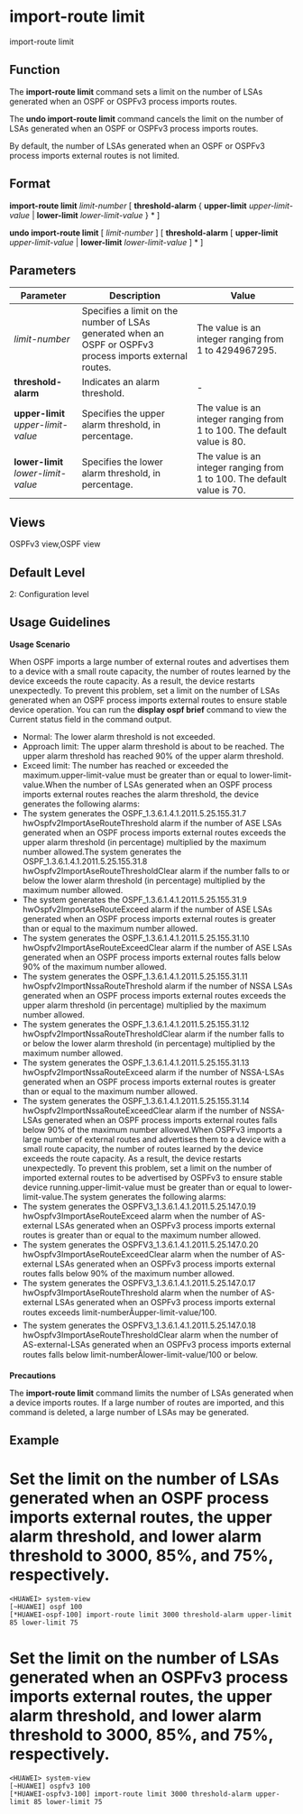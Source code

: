 import-route limit
==================

import-route limit

Function
--------



The **import-route limit** command sets a limit on the number of LSAs generated when an OSPF or OSPFv3 process imports routes.

The **undo import-route limit** command cancels the limit on the number of LSAs generated when an OSPF or OSPFv3 process imports routes.



By default, the number of LSAs generated when an OSPF or OSPFv3 process imports external routes is not limited.


Format
------

**import-route limit** *limit-number* [ **threshold-alarm** { **upper-limit** *upper-limit-value* | **lower-limit** *lower-limit-value* } \* ]

**undo import-route limit** [ *limit-number* ] [ **threshold-alarm** [ **upper-limit** *upper-limit-value* | **lower-limit** *lower-limit-value* ] \* ]


Parameters
----------

| Parameter | Description | Value |
| --- | --- | --- |
| *limit-number* | Specifies a limit on the number of LSAs generated when an OSPF or OSPFv3 process imports external routes. | The value is an integer ranging from 1 to 4294967295. |
| **threshold-alarm** | Indicates an alarm threshold. | - |
| **upper-limit** *upper-limit-value* | Specifies the upper alarm threshold, in percentage. | The value is an integer ranging from 1 to 100. The default value is 80. |
| **lower-limit** *lower-limit-value* | Specifies the lower alarm threshold, in percentage. | The value is an integer ranging from 1 to 100. The default value is 70. |



Views
-----

OSPFv3 view,OSPF view


Default Level
-------------

2: Configuration level


Usage Guidelines
----------------

**Usage Scenario**

When OSPF imports a large number of external routes and advertises them to a device with a small route capacity, the number of routes learned by the device exceeds the route capacity. As a result, the device restarts unexpectedly. To prevent this problem, set a limit on the number of LSAs generated when an OSPF process imports external routes to ensure stable device operation. You can run the **display ospf brief** command to view the Current status field in the command output.

* Normal: The lower alarm threshold is not exceeded.
* Approach limit: The upper alarm threshold is about to be reached. The upper alarm threshold has reached 90% of the upper alarm threshold.
* Exceed limit: The number has reached or exceeded the maximum.upper-limit-value must be greater than or equal to lower-limit-value.When the number of LSAs generated when an OSPF process imports external routes reaches the alarm threshold, the device generates the following alarms:
* The system generates the OSPF\_1.3.6.1.4.1.2011.5.25.155.31.7 hwOspfv2ImportAseRouteThreshold alarm if the number of ASE LSAs generated when an OSPF process imports external routes exceeds the upper alarm threshold (in percentage) multiplied by the maximum number allowed.The system generates the OSPF\_1.3.6.1.4.1.2011.5.25.155.31.8 hwOspfv2ImportAseRouteThresholdClear alarm if the number falls to or below the lower alarm threshold (in percentage) multiplied by the maximum number allowed.
* The system generates the OSPF\_1.3.6.1.4.1.2011.5.25.155.31.9 hwOspfv2ImportAseRouteExceed alarm if the number of ASE LSAs generated when an OSPF process imports external routes is greater than or equal to the maximum number allowed.
* The system generates the OSPF\_1.3.6.1.4.1.2011.5.25.155.31.10 hwOspfv2ImportAseRouteExceedClear alarm if the number of ASE LSAs generated when an OSPF process imports external routes falls below 90% of the maximum number allowed.
* The system generates the OSPF\_1.3.6.1.4.1.2011.5.25.155.31.11 hwOspfv2ImportNssaRouteThreshold alarm if the number of NSSA LSAs generated when an OSPF process imports external routes exceeds the upper alarm threshold (in percentage) multiplied by the maximum number allowed.
* The system generates the OSPF\_1.3.6.1.4.1.2011.5.25.155.31.12 hwOspfv2ImportNssaRouteThresholdClear alarm if the number falls to or below the lower alarm threshold (in percentage) multiplied by the maximum number allowed.
* The system generates the OSPF\_1.3.6.1.4.1.2011.5.25.155.31.13 hwOspfv2ImportNssaRouteExceed alarm if the number of NSSA-LSAs generated when an OSPF process imports external routes is greater than or equal to the maximum number allowed.
* The system generates the OSPF\_1.3.6.1.4.1.2011.5.25.155.31.14 hwOspfv2ImportNssaRouteExceedClear alarm if the number of NSSA-LSAs generated when an OSPF process imports external routes falls below 90% of the maximum number allowed.When OSPFv3 imports a large number of external routes and advertises them to a device with a small route capacity, the number of routes learned by the device exceeds the route capacity. As a result, the device restarts unexpectedly. To prevent this problem, set a limit on the number of imported external routes to be advertised by OSPFv3 to ensure stable device running.upper-limit-value must be greater than or equal to lower-limit-value.The system generates the following alarms:
* The system generates the OSPFV3\_1.3.6.1.4.1.2011.5.25.147.0.19 hwOspfv3ImportAseRouteExceed alarm when the number of AS-external LSAs generated when an OSPFv3 process imports external routes is greater than or equal to the maximum number allowed.
* The system generates the OSPFV3\_1.3.6.1.4.1.2011.5.25.147.0.20 hwOspfv3ImportAseRouteExceedClear alarm when the number of AS-external LSAs generated when an OSPFv3 process imports external routes falls below 90% of the maximum number allowed.
* The system generates the OSPFV3\_1.3.6.1.4.1.2011.5.25.147.0.17 hwOspfv3ImportAseRouteThreshold alarm when the number of AS-external LSAs generated when an OSPFv3 process imports external routes exceeds limit-numberÃupper-limit-value/100.
* The system generates the OSPFV3\_1.3.6.1.4.1.2011.5.25.147.0.18 hwOspfv3ImportAseRouteThresholdClear alarm when the number of AS-external-LSAs generated when an OSPFv3 process imports external routes falls below limit-numberÃlower-limit-value/100 or below.

**Precautions**

The **import-route limit** command limits the number of LSAs generated when a device imports routes. If a large number of routes are imported, and this command is deleted, a large number of LSAs may be generated.


Example
-------

# Set the limit on the number of LSAs generated when an OSPF process imports external routes, the upper alarm threshold, and lower alarm threshold to 3000, 85%, and 75%, respectively.
```
<HUAWEI> system-view
[~HUAWEI] ospf 100
[*HUAWEI-ospf-100] import-route limit 3000 threshold-alarm upper-limit 85 lower-limit 75

```

# Set the limit on the number of LSAs generated when an OSPFv3 process imports external routes, the upper alarm threshold, and lower alarm threshold to 3000, 85%, and 75%, respectively.
```
<HUAWEI> system-view
[~HUAWEI] ospfv3 100
[*HUAWEI-ospfv3-100] import-route limit 3000 threshold-alarm upper-limit 85 lower-limit 75

```